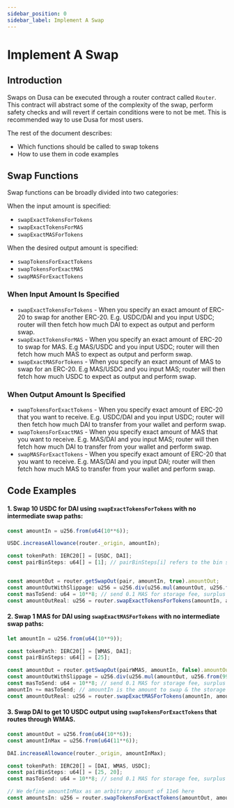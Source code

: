 ```yaml
---
sidebar_position: 0
sidebar_label: Implement A Swap
---
```


# Implement A Swap

## Introduction

Swaps on Dusa can be executed through a router contract called `Router`. This contract will abstract some of the complexity of the swap, perform safety checks and will revert if certain conditions were to not be met. This is recommended way to use Dusa for most users.

The rest of the document describes:

- Which functions should be called to swap tokens
- How to use them in code examples

## Swap Functions

Swap functions can be broadly divided into two categories:

When the input amount is specified:

- `swapExactTokensForTokens`
- `swapExactTokensForMAS`
- `swapExactMASForTokens`

When the desired output amount is specified:

- `swapTokensForExactTokens`
- `swapTokensForExactMAS`
- `swapMASForExactTokens`

### When Input Amount Is Specified

- `swapExactTokensForTokens` - When you specify an exact amount of ERC-20 to swap for another ERC-20. E.g. USDC/DAI and you input USDC; router will then fetch how much DAI to expect as output and perform swap.
- `swapExactTokensForMAS` - When you specify an exact amount of ERC-20 to swap for MAS. E.g MAS/USDC and you input USDC; router will then fetch how much MAS to expect as output and perform swap.
- `swapExactMASForTokens` - When you specify an exact amount of MAS to swap for an ERC-20. E.g MAS/USDC and you input MAS; router will then fetch how much USDC to expect as output and perform swap.

### When Output Amount Is Specified

- `swapTokensForExactTokens` - When you specify exact amount of ERC-20 that you want to receive. E.g. USDC/DAI and you input USDC; router will then fetch how much DAI to transfer from your wallet and perform swap.
- `swapTokensForExactMAS` - When you specify exact amount of MAS that you want to receive. E.g. MAS/DAI and you input MAS; router will then fetch how much DAI to transfer from your wallet and perform swap.
- `swapMASForExactTokens` - When you specify exact amount of ERC-20 that you want to receive. E.g. MAS/DAI and you input DAI; router will then fetch how much MAS to transfer from your wallet and perform swap.

## Code Examples

#### 1. Swap 10 USDC for DAI using `swapExactTokensForTokens` with no intermediate swap paths:

```js
const amountIn = u256.from(u64(10**6));

USDC.increaseAllowance(router._origin, amountIn);

const tokenPath: IERC20[] = [USDC, DAI];
const pairBinSteps: u64[] = [1]; // pairBinSteps[i] refers to the bin step for the market (x, y) where tokenPath[i] = x and tokenPath[i+1] = y


const amountOut = router.getSwapOut(pair, amountIn, true).amountOut;
const amountOutWithSlippage: u256 = u256.div(u256.mul(amountOut, u256.from(99)), u256.from(100)) // We allow for 1% slippage
const masToSend: u64 = 10**8; // send 0.1 MAS for storage fee, surplus will be sent back at the end of the tx
const amountOutReal: u256 = router.swapExactTokensForTokens(amountIn, amountOutWithSlippage, pairBinSteps, tokenPath, receiverAddress, Context.timestamp(), masToSend);
```

#### 2. Swap 1 MAS for DAI using `swapExactMASForTokens` with no intermediate swap paths:

```js
let amountIn = u256.from(u64(10**9));

const tokenPath: IERC20[] = [WMAS, DAI];
const pairBinSteps: u64[] = [25]; 

const amountOut = router.getSwapOut(pairWMAS, amountIn, false).amountOut;
const amountOutWithSlippage = u256.div(u256.mul(amountOut, u256.from(99)), u256.from(100)) // We allow for 1% slippage
const masToSend: u64 = 10**8; // send 0.1 MAS for storage fee, surplus will be sent back at the end of the tx
amountIn += masToSend; // amountIn is the amount to swap & the storage Fee
const amountOutReal: u256 = router.swapExactMASForTokens(amountIn, amountOutWithSlippage, pairBinSteps, tokenPath, receiverAddress, Context.timestamp(), masToSend);
```

#### 3. Swap DAI to get 10 USDC output using `swapTokensForExactTokens` that routes through WMAS.

```js
const amountOut = u256.from(u64(10**6));
const amountInMax = u256.from(u64(11**6));

DAI.increaseAllowance(router._origin, amountInMax);

const tokenPath: IERC20[] = [DAI, WMAS, USDC];
const pairBinSteps: u64[] = [25, 20];
const masToSend: u64 = 10**8; // send 0.1 MAS for storage fee, surplus will be sent back at the end of the tx

// We define amountInMax as an arbitrary amount of 11e6 here
const amountsIn: u256 = router.swapTokensForExactTokens(amountOut, amountInMax, pairBinSteps, tokenPath, receiverAddress, Context.timestamp(), masToSend);
```
